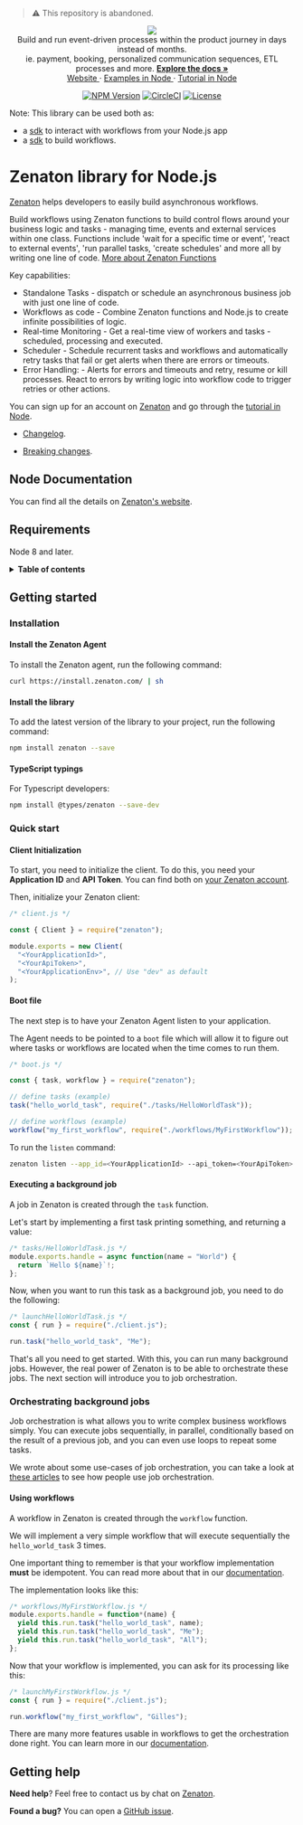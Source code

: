 > ⚠️ This repository is abandoned.

<p align="center">
  <a href="https://zenaton.com" target="_blank">
    <img src="https://user-images.githubusercontent.com/36400935/58254828-e5176880-7d6b-11e9-9094-3f46d91faeee.png" target="_blank" />
  </a><br>
  Build and run event-driven processes within the product journey in days instead of months.<br>
ie. payment, booking, personalized communication sequences, ETL processes and more.
  <a href="https://docs.zenaton.com" target="_blank">
    <strong> Explore the docs » </strong>
  </a> <br>
  <a href="https://zenaton.com" target="_blank"> Website </a>
    ·
  <a href="https://github.com/zenaton/examples-node" target="_blank"> Examples in Node </a>
    ·
  <a href="https://app.zenaton.com/tutorial/node/examples" target="_blank"> Tutorial in Node </a>
</p>
<p align="center">
  <a href="https://www.npmjs.com/package/zenaton"><img src="https://img.shields.io/npm/v/zenaton.svg" alt="NPM Version"></a>
  <a href="https://circleci.com/gh/zenaton/zenaton-node/tree/master" rel="nofollow" target="_blank"><img src="https://img.shields.io/circleci/project/github/zenaton/zenaton-node/master.svg" alt="CircleCI" style="max-width:100%;"></a>
  <a href="/LICENSE" target="_blank"><img src="https://img.shields.io/badge/iicense-MIT-blue.svg" alt="License" style="max-width:100%;"></a>
</p>

Note: This library can be used both as:

- a [sdk](https://docs.zenaton.com/client/nodejs-sdk/) to interact with workflows from your Node.js app
- a [sdk](https://docs.zenaton.com/workflows/implementation/) to build workflows.

# Zenaton library for Node.js

[Zenaton](https://zenaton.com) helps developers to easily build asynchronous workflows.

Build workflows using Zenaton functions to build control flows around your business logic and tasks - managing time, events and external services within one class. Functions include 'wait for a specific time or event', 'react to external events', 'run parallel tasks, 'create schedules' and more all by writing one line of code. [More about Zenaton Functions](https://zenaton.com/how-it-works)

Key capabilities:

- Standalone Tasks - dispatch or schedule an asynchronous business job with just one line of code.
- Workflows as code - Combine Zenaton functions and Node.js to create infinite possibilities of logic.
- Real-time Monitoring - Get a real-time view of workers and tasks - scheduled, processing and executed.
- Scheduler - Schedule recurrent tasks and workflows and automatically retry tasks that fail or get alerts when there are errors or timeouts.
- Error Handling: - Alerts for errors and timeouts and retry, resume or kill processes. React to errors by writing logic into workflow code to trigger retries or other actions. <br>

You can sign up for an account on [Zenaton](https://zenaton.com) and go through the [tutorial in Node](https://app.zenaton.com/tutorial/node/examples).

- [Changelog](CHANGELOG.md).

- [Breaking changes](BREAKINGCHANGES.md).

## Node Documentation

You can find all the details on [Zenaton's website](https://docs.zenaton.com).

## Requirements

Node 8 and later.

<details>
  <summary><strong>Table of contents</strong></summary>

<!-- START doctoc generated TOC please keep comment here to allow auto update -->
<!-- DON'T EDIT THIS SECTION, INSTEAD RE-RUN doctoc TO UPDATE -->

- [Getting started](#getting-started)
  - [Installation](#installation)
    - [Install the Zenaton Agent](#install-the-zenaton-agent)
    - [Install the library](#install-the-library)
    - [Typescript typings](#typescript-typings)
  - [Quick start](#quick-start)
    - [Client Initialization](#client-initialization)
    - [Executing a background job](#executing-a-background-job)
  - [Orchestrating background jobs](#orchestrating-background-jobs)
    - [Using workflows](#using-workflows)
- [Getting help](#getting-help)

<!-- END doctoc generated TOC please keep comment here to allow auto update -->

</details>

## Getting started

### Installation

#### Install the Zenaton Agent

To install the Zenaton agent, run the following command:

```sh
curl https://install.zenaton.com/ | sh
```

#### Install the library

To add the latest version of the library to your project, run the following command:

```sh
npm install zenaton --save
```

#### TypeScript typings

For Typescript developers:

```bash
npm install @types/zenaton --save-dev
```

### Quick start

#### Client Initialization

To start, you need to initialize the client. To do this, you need your **Application ID** and **API Token**.
You can find both on [your Zenaton account](https://app.zenaton.com/api).

Then, initialize your Zenaton client:

```javascript
/* client.js */

const { Client } = require("zenaton");

module.exports = new Client(
  "<YourApplicationId>",
  "<YourApiToken>",
  "<YourApplicationEnv>", // Use "dev" as default
);
```

#### Boot file

The next step is to have your Zenaton Agent listen to your application.

The Agent needs to be pointed to a `boot` file which will allow it to figure out where tasks or workflows are located when the time comes to run them.

```javascript
/* boot.js */

const { task, workflow } = require("zenaton");

// define tasks (example)
task("hello_world_task", require("./tasks/HelloWorldTask"));

// define workflows (example)
workflow("my_first_workflow", require("./workflows/MyFirstWorkflow"));
```

To run the `listen` command:

```sh
zenaton listen --app_id=<YourApplicationId> --api_token=<YourApiToken> --app_env=<YourApplicationEnv> --boot=boot.js
```

#### Executing a background job

A job in Zenaton is created through the `task` function.

Let's start by implementing a first task printing something, and returning a value:

```javascript
/* tasks/HelloWorldTask.js */
module.exports.handle = async function(name = "World") {
  return `Hello ${name}`!;
};
```

Now, when you want to run this task as a background job, you need to do the following:

```javascript
/* launchHelloWorldTask.js */
const { run } = require("./client.js");

run.task("hello_world_task", "Me");
```

That's all you need to get started. With this, you can run many background jobs.
However, the real power of Zenaton is to be able to orchestrate these jobs. The next section will introduce you to job orchestration.

### Orchestrating background jobs

Job orchestration is what allows you to write complex business workflows simply.
You can execute jobs sequentially, in parallel, conditionally based on the result of a previous job,
and you can even use loops to repeat some tasks.

We wrote about some use-cases of job orchestration, you can take a look at [these articles](https://zenaton.com/https://zenaton.com/workflows-examples)
to see how people use job orchestration.

#### Using workflows

A workflow in Zenaton is created through the `workflow` function.

We will implement a very simple workflow that will execute sequentially the `hello_world_task` 3 times.

One important thing to remember is that your workflow implementation **must** be idempotent.
You can read more about that in our [documentation](https://zenaton.com/documentation/node/workflow-basics/#implementation).

The implementation looks like this:

```javascript
/* workflows/MyFirstWorkflow.js */
module.exports.handle = function*(name) {
  yield this.run.task("hello_world_task", name);
  yield this.run.task("hello_world_task", "Me");
  yield this.run.task("hello_world_task", "All");
};
```

Now that your workflow is implemented, you can ask for its processing like this:

```javascript
/* launchMyFirstWorkflow.js */
const { run } = require("./client.js");

run.workflow("my_first_workflow", "Gilles");
```

There are many more features usable in workflows to get the orchestration done right. You can learn more
in our [documentation](https://docs.zenaton.com).

## Getting help

**Need help**? Feel free to contact us by chat on [Zenaton](https://zenaton.com/).

**Found a bug?** You can open a [GitHub issue](https://github.com/zenaton/zenaton-node/issues).
